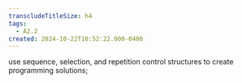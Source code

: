 ```yaml
---
transcludeTitleSize: h4
tags:
  - A2.2
created: 2024-10-22T10:52:22.000-0400
---
```

use sequence, selection, and repetition control structures to create programming solutions;